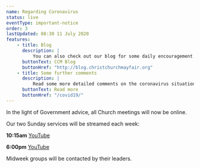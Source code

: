 ```yaml
---
name: Regarding Coronavirus
status: live
eventType: important-notice
order: 3
lastUpdated: 08:30 11 July 2020
features:
    - title: Blog
      description: |
          You can also check out our blog for some daily encouragement.
      buttonText: CCM Blog
      buttonHref: "http://blog.christchurchmayfair.org"
    - title: Some further comments
      description: |
          Read some more detailed comments on the coronavirus situation from Matt Fuller.
      buttonText: Read more
      buttonHref: "/covid19/"
---
```


In the light of Government advice, all Church meetings will now be online.

Our two Sunday services will be streamed each week:

**10:15am** [YouTube](https://youtu.be/80p7-j6_5wA)

**6:00pm** [YouTube](https://youtu.be/d5t94H0OE0E)

Midweek groups will be contacted by their leaders.
